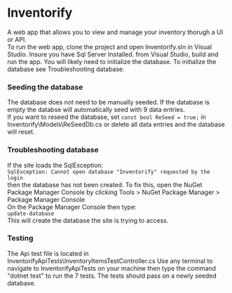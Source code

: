 # Inventorify
A web app that allows you to view and manage your inventory thorugh a UI or API. <br/>
To run the web app, clone the project and open Inventorify.sln in Visual Studio. Insure you have Sql Server Installed. from Visual Studio, build and run the app. You will likely need to initialize the database. To initialize the database see Troubleshooting database.

### Seeding the database
The database does not need to be manually seeded. If the database is empty the databse will automatically seed with 9 data entries. <br/>
If you want to reseed the database, set `const bool ReSeed = true;` in Inventorify\Models\ReSeedDb.cs or delete all data entries and the database will reset.

### Troubleshooting database
If the site loads the SqlException: <br/>
`SqlException: Cannot open database "Inventorify" requested by the login` <br/>
then the database has not been created.
To fix this, open the NuGet Package Manager Console by clicking Tools > NuGet Package Manager > Package Manager Console <br/> 
On the Package Manager Console then type: <br/>
`update-database` <br/>
This will create the database the site is trying to access.

### Testing
The Api test file is located in InventorifyApiTests\InventoryItemsTestController.cs
Use any terminal to navigate to InventorifyApiTests on your machine then type the command "dotnet test" to run the 7 tests. The tests should pass on a newly seeded database.

